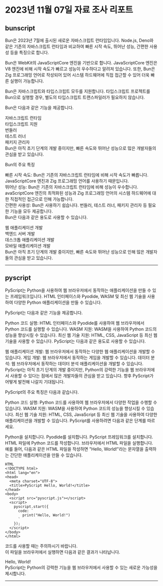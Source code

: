 # 2023년 11월 07일 자료 조사 리포트
## bunscript
Bun은 2023년 7월에 출시된 새로운 자바스크립트 런타임입니다. Node.js, Deno와 같은 기존의 자바스크립트 런타임과 비교하여 빠른 시작 속도, 뛰어난 성능, 간편한 사용성 등을 특징으로 합니다.   

Bun은 WebKit의 JavaScriptCore 엔진을 기반으로 합니다. JavaScriptCore 엔진은 V8 엔진에 비해 시작 속도가 빠르고 성능이 우수하다고 알려져 있습니다. 또한, Bun은 Zig 프로그래밍 언어로 작성되어 있어 시스템 하드웨어에 직접 접근할 수 있어 더욱 빠른 실행이 가능합니다.   

Bun은 자바스크립트와 타입스크립트 모두를 지원합니다. 타입스크립트 프로젝트를 Bun으로 실행할 경우, 별도의 타입스크립트 트랜스파일러가 필요하지 않습니다.    

Bun은 다음과 같은 기능을 제공합니다.   

자바스크립트 런타임   
타입스크립트 지원   
번들러   
테스트 러너   
패키지 관리자   
Bun은 아직 초기 단계의 개발 중이지만, 빠른 속도와 뛰어난 성능으로 많은 개발자들의 관심을 받고 있습니다.

Bun의 주요 특징   

빠른 시작 속도: Bun은 기존의 자바스크립트 런타임에 비해 시작 속도가 빠릅니다.   
JavaScriptCore 엔진과 Zig 프로그래밍 언어를 사용하기 때문입니다.   
뛰어난 성능: Bun은 기존의 자바스크립트 런타임에 비해 성능이 우수합니다.   
avaScriptCore 엔진의 최적화된 성능과 Zig 프로그래밍 언어의 시스템 하드웨어에 대한 직접적인 접근으로 인해 가능합니다.   
간편한 사용성: Bun은 사용하기 쉽습니다. 번들러, 테스트 러너, 패키지 관리자 등 필요한 기능을 모두 제공합니다.   
Bun은 다음과 같은 용도로 사용할 수 있습니다.   

웹 애플리케이션 개발   
백엔드 서버 개발   
데스크톱 애플리케이션 개발   
모바일 애플리케이션 개발   
Bun은 아직 초기 단계의 개발 중이지만, 빠른 속도와 뛰어난 성능으로 인해 많은 개발자들의 관심을 받고 있습니다. 
<hr/>
   
## pyscript
PyScript는 Python을 사용하여 웹 브라우저에서 동작하는 애플리케이션을 만들 수 있는 프레임워크입니다. HTML 인터페이스와 Pyodide, WASM 및 최신 웹 기술을 사용하여 다양한 Python 애플리케이션을 만들 수 있습니다.

PyScript는 다음과 같은 기능을 제공합니다.

Python 코드 실행: HTML 인터페이스와 Pyodide를 사용하여 웹 브라우저에서 Python 코드를 실행할 수 있습니다.
WASM 지원: WASM을 사용하여 Python 코드의 성능을 향상시킬 수 있습니다.
최신 웹 기술 지원: HTML, CSS, JavaScript 등 최신 웹 기술을 사용할 수 있습니다.
PyScript는 다음과 같은 용도로 사용할 수 있습니다.

웹 애플리케이션 개발: 웹 브라우저에서 동작하는 다양한 웹 애플리케이션을 개발할 수 있습니다.
게임 개발: 웹 브라우저에서 동작하는 게임을 개발할 수 있습니다.
데이터 분석: 웹 브라우저에서 동작하는 데이터 분석 애플리케이션을 개발할 수 있습니다.
PyScript는 아직 초기 단계의 개발 중이지만, Python의 강력한 기능을 웹 브라우저에서 사용할 수 있다는 점에서 많은 개발자들의 관심을 받고 있습니다. 향후 PyScript가 어떻게 발전해 나갈지 기대됩니다.

PyScript의 주요 특징은 다음과 같습니다.

Python 코드 실행: Python 코드를 사용하여 웹 브라우저에서 다양한 작업을 수행할 수 있습니다.
WASM 지원: WASM을 사용하여 Python 코드의 성능을 향상시킬 수 있습니다.
최신 웹 기술 지원: HTML, CSS, JavaScript 등 최신 웹 기술을 사용하여 다양한 애플리케이션을 개발할 수 있습니다.
PyScript를 사용하려면 다음과 같은 단계를 따르세요.

Python을 설치합니다.
Pyodide를 설치합니다.
PyScript 프레임워크를 설치합니다.
HTML 파일에 Python 코드를 작성합니다.
브라우저에서 HTML 파일을 실행합니다.
예를 들어, 다음과 같은 HTML 파일을 작성하면 "Hello, World!"라는 문자열을 출력하는 간단한 애플리케이션을 만들 수 있습니다.

```
HTML
<!DOCTYPE html>
<html lang="en">
<head>
  <meta charset="UTF-8">
  <title>PyScript Hello, World!</title>
</head>
<body>
  <script src="pyscript.js"></script>
  <script>
    pyscript.start({
      code: `
        print("Hello, World!")
      `
    });
  </script>
</body>
</html>
```

코드를 사용할 때는 주의하시기 바랍니다.   
이 파일을 브라우저에서 실행하면 다음과 같은 결과가 나타납니다.
   
Hello, World!   
PyScript는 Python의 강력한 기능을 웹 브라우저에서 사용할 수 있는 새로운 가능성을 제시합니다.    
<hr/>
   
